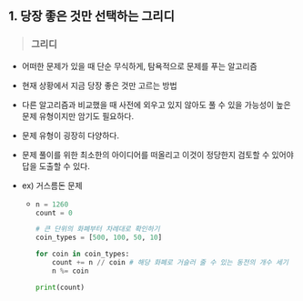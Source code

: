 ## 1. 당장 좋은 것만 선택하는 그리디

> ### 그리디

* 어떠한 문제가 있을 때 단순 무식하게, 탐욕적으로 문제를 푸는 알고리즘

* 현재 상황에서 지금 당장 좋은 것만 고르는 방법

* 다른 알고리즘과 비교했을 때 사전에 외우고 있지 않아도 풀 수 있을 가능성이 높은 문제 유형이지만 암기도 필요하다.

* 문제 유형이 굉장히 다양하다.

* 문제 풀이를 위한 최소한의 아이디어를 떠올리고 이것이 정당한지 검토할 수 있어야 답을 도출할 수 있다.

* ex) 거스름돈 문제

  * ```python
    n = 1260
    count = 0
    
    # 큰 단위의 화폐부터 차례대로 확인하기
    coin_types = [500, 100, 50, 10]
    
    for coin in coin_types:
        count += n // coin # 해당 화폐로 거슬러 줄 수 있는 동전의 개수 세기
        n %= coin
    
    print(count)
    ```